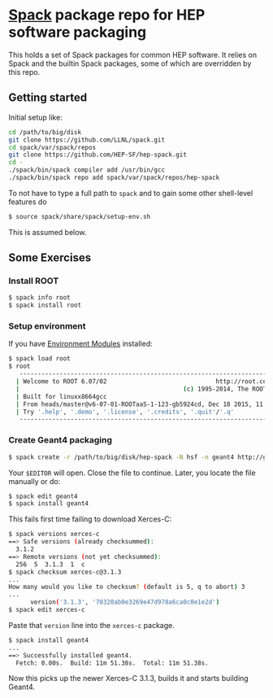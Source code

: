 # [Spack](https://github.com/LLNL/spack) package repo for HEP software packaging

This holds a set of Spack packages for common HEP software.  It relies
on Spack and the builtin Spack packages, some of which are overridden
by this repo.

## Getting started

Initial setup like:

```bash
cd /path/to/big/disk
git clone https://github.com/LLNL/spack.git
cd spack/var/spack/repos
git clone https://github.com/HEP-SF/hep-spack.git
cd -
./spack/bin/spack compiler add /usr/bin/gcc
./spack/bin/spack repo add spack/var/spack/repos/hep-spack
```

To not have to type a full path to `spack` and to gain some other shell-level features do

```bash
$ source spack/share/spack/setup-env.sh
```

This is assumed below.


## Some Exercises

### Install ROOT

```bash
$ spack info root
$ spack install root
```

### Setup environment

If you have [Environment Modules](http://modules.sf.net) installed:

```bash
$ spack load root
$ root
   --------------------------------------------------------------------------
  | Welcome to ROOT 6.07/02                              http://root.cern.ch |
  |                                             (c) 1995-2014, The ROOT Team |
  | Built for linuxx8664gcc                                                  |
  | From heads/master@v6-07-01-ROOTaaS-1-123-gb5924cd, Dec 18 2015, 11:21:36 |
  | Try '.help', '.demo', '.license', '.credits', '.quit'/'.q'               |
   --------------------------------------------------------------------------
```


### Create Geant4 packaging


```bash
$ spack create -r /path/to/big/disk/hep-spack -N hsf -n geant4 http://geant4.cern.ch/support/source/geant4.10.01.p03.tar.gz
```

Your `$EDITOR` will open.  Close the file to continue.  Later, you
locate the file manually or do:

```bash
$ spack edit geant4
$ spack install geant4
```

This fails first time failing to download Xerces-C:

```bash
$ spack versions xerces-c
==> Safe versions (already checksummed):
  3.1.2
==> Remote versions (not yet checksummed):
  256  5  3.1.3  1  c
$ spack checksum xerces-c@3.1.3
...
How many would you like to checksum? (default is 5, q to abort) 3
...
      version('3.1.3', '70320ab0e3269e47d978a6ca0c0e1e2d')
$ spack edit xerces-c
```

Paste that `version` line into the `xerces-c` package.

```bash
$ spack install geant4
...
==> Successfully installed geant4.
  Fetch: 0.00s.  Build: 11m 51.38s.  Total: 11m 51.38s.
```

Now this picks up the newer Xerces-C 3.1.3, builds it and starts
building Geant4.
